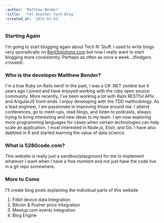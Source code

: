 ```yaml
---
:author: 'Matthew Bender'
:title:  'Yet Another Tech Blog'
:created_at: '2015-01-01'
---
```


### Starting Again
I'm going to start blogging again about Tech N' Stuff.  I used to write blogs
very sporadically on [BentSolutions.com](http://www.bentsolutions.com/blog) but
now I really want to start blogging more consistently. Perhaps as often as once
a week...(findgers crossed)


### Who is the developer Matthew Bender?
I'm a true Ruby on Rails nerd! In the past, I was a C# .NET zombie but 4 years
ago I joined and have enjoyed working with the ruby open source community. More
recently, I've been working a lot with Rails RESTful APIs and AngularJS
front-ends. I enjoy developing with the TDD methodology. As a lead engineer, I
am passionate in improving those around me. I attend conferences, go to
meet-ups, read blogs, and listen to podcasts, always trying to bring interesting
and new ideas to my team. I am now exploring more programming languages for
cases when certain technologies can help scale an application. I most interested
in Node.js, Elixir, and Go. I have also dabbled in R and started learning the
value of data science.

### What is 5280code.com?
This website is really just a sandbox/playground for me to implement whatever I
want when I have a free moment and not just have the code live in a git repo
somewhere.

### More to Come
I'll create blog posts explaining the individual parts of this website

1. Fitbit device data Integration
2. Bitcoin & Pusher price Integration
3. Meetup.com events Integration
4. Blog Engine
